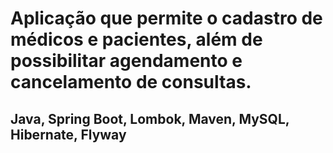 # Aplicação que permite o cadastro de médicos e pacientes, além de possibilitar agendamento e cancelamento de consultas.
## Java, Spring Boot, Lombok, Maven, MySQL, Hibernate, Flyway
